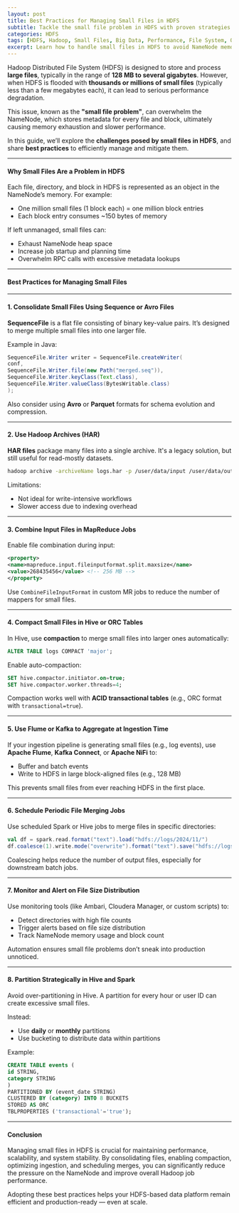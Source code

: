 ```yaml
---
layout: post
title: Best Practices for Managing Small Files in HDFS
subtitle: Tackle the small file problem in HDFS with proven strategies for performance and scalability
categories: HDFS
tags: [HDFS, Hadoop, Small Files, Big Data, Performance, File System, Optimization]
excerpt: Learn how to handle small files in HDFS to avoid NameNode memory overload and performance bottlenecks. Discover techniques like file consolidation, sequence files, and Hive compaction.
---
```

Hadoop Distributed File System (HDFS) is designed to store and process **large files**, typically in the range of **128 MB to several gigabytes**. However, when HDFS is flooded with **thousands or millions of small files** (typically less than a few megabytes each), it can lead to serious performance degradation.

This issue, known as the **"small file problem"**, can overwhelm the NameNode, which stores metadata for every file and block, ultimately causing memory exhaustion and slower performance.

In this guide, we’ll explore the **challenges posed by small files in HDFS**, and share **best practices** to efficiently manage and mitigate them.

---

#### Why Small Files Are a Problem in HDFS

Each file, directory, and block in HDFS is represented as an object in the NameNode’s memory. For example:
- One million small files (1 block each) = one million block entries
- Each block entry consumes ~150 bytes of memory

If left unmanaged, small files can:
- Exhaust NameNode heap space
- Increase job startup and planning time
- Overwhelm RPC calls with excessive metadata lookups

---

#### Best Practices for Managing Small Files

---

#### 1. Consolidate Small Files Using Sequence or Avro Files

**SequenceFile** is a flat file consisting of binary key-value pairs. It’s designed to merge multiple small files into one larger file.

Example in Java:

```java
SequenceFile.Writer writer = SequenceFile.createWriter(
conf,
SequenceFile.Writer.file(new Path("merged.seq")),
SequenceFile.Writer.keyClass(Text.class),
SequenceFile.Writer.valueClass(BytesWritable.class)
);
```

Also consider using **Avro** or **Parquet** formats for schema evolution and compression.

---

#### 2. Use Hadoop Archives (HAR)

**HAR files** package many files into a single archive. It's a legacy solution, but still useful for read-mostly datasets.

```bash
hadoop archive -archiveName logs.har -p /user/data/input /user/data/output
```

Limitations:
- Not ideal for write-intensive workflows
- Slower access due to indexing overhead

---

#### 3. Combine Input Files in MapReduce Jobs

Enable file combination during input:

```xml
<property>
<name>mapreduce.input.fileinputformat.split.maxsize</name>
<value>268435456</value> <!-- 256 MB -->
</property>
```

Use `CombineFileInputFormat` in custom MR jobs to reduce the number of mappers for small files.

---

#### 4. Compact Small Files in Hive or ORC Tables

In Hive, use **compaction** to merge small files into larger ones automatically:

```sql
ALTER TABLE logs COMPACT 'major';
```

Enable auto-compaction:

```sql
SET hive.compactor.initiator.on=true;
SET hive.compactor.worker.threads=4;
```

Compaction works well with **ACID transactional tables** (e.g., ORC format with `transactional=true`).

---

#### 5. Use Flume or Kafka to Aggregate at Ingestion Time

If your ingestion pipeline is generating small files (e.g., log events), use **Apache Flume**, **Kafka Connect**, or **Apache NiFi** to:
- Buffer and batch events
- Write to HDFS in large block-aligned files (e.g., 128 MB)

This prevents small files from ever reaching HDFS in the first place.

---

#### 6. Schedule Periodic File Merging Jobs

Use scheduled Spark or Hive jobs to merge files in specific directories:

```scala
val df = spark.read.format("text").load("hdfs://logs/2024/11/")
df.coalesce(1).write.mode("overwrite").format("text").save("hdfs://logs/2024/11/merged/")
```

Coalescing helps reduce the number of output files, especially for downstream batch jobs.

---

#### 7. Monitor and Alert on File Size Distribution

Use monitoring tools (like Ambari, Cloudera Manager, or custom scripts) to:
- Detect directories with high file counts
- Trigger alerts based on file size distribution
- Track NameNode memory usage and block count

Automation ensures small file problems don’t sneak into production unnoticed.

---

#### 8. Partition Strategically in Hive and Spark

Avoid over-partitioning in Hive. A partition for every hour or user ID can create excessive small files.

Instead:
- Use **daily** or **monthly** partitions
- Use bucketing to distribute data within partitions

Example:

```sql
CREATE TABLE events (
id STRING,
category STRING
)
PARTITIONED BY (event_date STRING)
CLUSTERED BY (category) INTO 8 BUCKETS
STORED AS ORC
TBLPROPERTIES ('transactional'='true');
```

---

#### Conclusion

Managing small files in HDFS is crucial for maintaining performance, scalability, and system stability. By consolidating files, enabling compaction, optimizing ingestion, and scheduling merges, you can significantly reduce the pressure on the NameNode and improve overall Hadoop job performance.

Adopting these best practices helps your HDFS-based data platform remain efficient and production-ready — even at scale.
